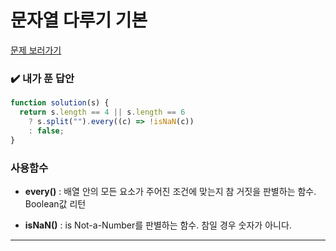 # 문자열 다루기 기본

[문제 보러가기](https://school.programmers.co.kr/learn/courses/30/lessons/12918)

### :heavy_check_mark: 내가 푼 답안

```javascript
function solution(s) {
  return s.length == 4 || s.length == 6
    ? s.split("").every((c) => !isNaN(c))
    : false;
}
```

### 사용함수

- **every()** : 배열 안의 모든 요소가 주어진 조건에 맞는지 참 거짓을 판별하는 함수. Boolean값 리턴

- **isNaN()** : is Not-a-Number를 판별하는 함수. 참일 경우 숫자가 아니다.

<hr/>
